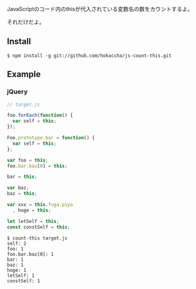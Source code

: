 JavaScriptのコード内のthisが代入されている変数名の数をカウントするよ。

それだけだよ。

## Install

```
$ npm install -g git://github.com/hokaccha/js-count-this.git
```

## Example

### jQuery

```javascript
// target.js

foo.forEach(function() {
  var self = this;
});

Foo.prototype.bar = function() {
  var self = this;
};

var foo = this;
foo.bar.baz[0] = this;

bar = this;

var baz;
baz = this;

var xxx = this.fuga.piyo
  , hoge = this;

let letSelf = this;
const constSelf = this;
```

```
$ count-this target.js
self: 2
foo: 1
foo.bar.baz[0]: 1
bar: 1
baz: 1
hoge: 1
letSelf: 1
constSelf: 1
```
